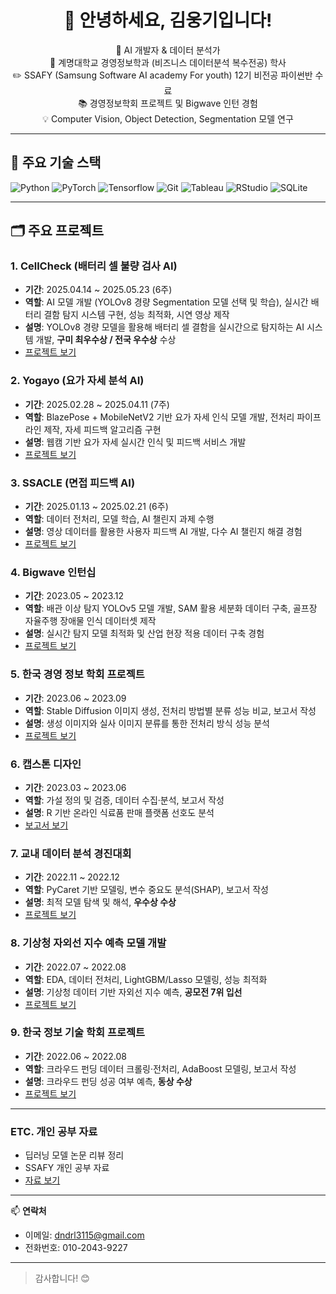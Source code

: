 <h1 align="center">👋 안녕하세요, 김웅기입니다!</h1>
<p align="center">
  🌱 AI 개발자 & 데이터 분석가<br>
  🏫 계명대학교 경영정보학과 (비즈니스 데이터분석 복수전공) 학사<br>
  ✏️ SSAFY (Samsung Software AI academy For youth) 12기 비전공 파이썬반 수료<br>
  📚 경영정보학회 프로젝트 및 Bigwave 인턴 경험<br>
  💡 Computer Vision, Object Detection, Segmentation 모델 연구<br>
</p>

---

## 🔧 주요 기술 스택

![Python](https://img.shields.io/badge/Python-3776AB?logo=python&logoColor=white)
![PyTorch](https://img.shields.io/badge/PyTorch-EE4C2C?logo=pytorch&logoColor=white)
![Tensorflow](https://img.shields.io/badge/Tensorflow-FFBB00?logo=tensorflow&logoColor=black)
![Git](https://img.shields.io/badge/Git-F05032?logo=git&logoColor=white)
![Tableau](https://img.shields.io/badge/Tableau-E97627?logo=Tableau&logoColor=white)
![RStudio](https://img.shields.io/badge/RStudio-75AADB?logo=RStudio&logoColor=white)
![SQLite](https://img.shields.io/badge/SQLite-003B57?logo=sqlite&logoColor=white)

---

## 🗂 주요 프로젝트

### 1. CellCheck (배터리 셀 불량 검사 AI)  
- **기간**: 2025.04.14 ~ 2025.05.23 (6주)  
- **역할**: AI 모델 개발 (YOLOv8 경량 Segmentation 모델 선택 및 학습), 실시간 배터리 결함 탐지 시스템 구현, 성능 최적화, 시연 영상 제작  
- **설명**: YOLOv8 경량 모델을 활용해 배터리 셀 결함을 실시간으로 탐지하는 AI 시스템 개발, **구미 최우수상 / 전국 우수상** 수상  
- [프로젝트 보기](https://github.com/wwwoong1/cellcheck)

### 2. Yogayo (요가 자세 분석 AI)  
- **기간**: 2025.02.28 ~ 2025.04.11 (7주)  
- **역할**: BlazePose + MobileNetV2 기반 요가 자세 인식 모델 개발, 전처리 파이프라인 제작, 자세 피드백 알고리즘 구현  
- **설명**: 웹캠 기반 요가 자세 실시간 인식 및 피드백 서비스 개발  
- [프로젝트 보기](https://github.com/wwwoong1/yogayo)

### 3. SSACLE (면접 피드백 AI)  
- **기간**: 2025.01.13 ~ 2025.02.21 (6주)  
- **역할**: 데이터 전처리, 모델 학습, AI 챌린지 과제 수행  
- **설명**: 영상 데이터를 활용한 사용자 피드백 AI 개발, 다수 AI 챌린지 해결 경험  
- [프로젝트 보기](https://github.com/wwwoong1/SSACLE)

### 4. Bigwave 인턴십  
- **기간**: 2023.05 ~ 2023.12  
- **역할**: 배관 이상 탐지 YOLOv5 모델 개발, SAM 활용 세분화 데이터 구축, 골프장 자율주행 장애물 인식 데이터셋 제작  
- **설명**: 실시간 탐지 모델 최적화 및 산업 현장 적용 데이터 구축 경험  
- [프로젝트 보기](https://github.com/wwwoong1/bigwave)

### 5. 한국 경영 정보 학회 프로젝트  
- **기간**: 2023.06 ~ 2023.09  
- **역할**: Stable Diffusion 이미지 생성, 전처리 방법별 분류 성능 비교, 보고서 작성  
- **설명**: 생성 이미지와 실사 이미지 분류를 통한 전처리 방식 성능 분석  
- [프로젝트 보기](https://github.com/wwwoong1/kmis_2)

### 6. 캡스톤 디자인  
- **기간**: 2023.03 ~ 2023.06  
- **역할**: 가설 정의 및 검증, 데이터 수집·분석, 보고서 작성  
- **설명**: R 기반 온라인 식료품 판매 플랫폼 선호도 분석  
- [보고서 보기](https://github.com/wwwoong1/caps)

### 7. 교내 데이터 분석 경진대회  
- **기간**: 2022.11 ~ 2022.12  
- **역할**: PyCaret 기반 모델링, 변수 중요도 분석(SHAP), 보고서 작성  
- **설명**: 최적 모델 탐색 및 해석, **우수상 수상**  
- [프로젝트 보기](https://github.com/wwwoong1/Intra-school-competition)

### 8. 기상청 자외선 지수 예측 모델 개발  
- **기간**: 2022.07 ~ 2022.08  
- **역할**: EDA, 데이터 전처리, LightGBM/Lasso 모델링, 성능 최적화  
- **설명**: 기상청 데이터 기반 자외선 지수 예측, **공모전 7위 입선**  
- [프로젝트 보기](https://github.com/wwwoong1/Meteorological)

### 9. 한국 정보 기술 학회 프로젝트  
- **기간**: 2022.06 ~ 2022.08  
- **역할**: 크라우드 펀딩 데이터 크롤링·전처리, AdaBoost 모델링, 보고서 작성  
- **설명**: 크라우드 펀딩 성공 여부 예측, **동상 수상**  
- [프로젝트 보기](https://github.com/wwwoong1/kmis)

---

### ETC. 개인 공부 자료  
- 딥러닝 모델 논문 리뷰 정리  
- SSAFY 개인 공부 자료  
- [자료 보기](https://github.com/wwwoong1/study)  

---

📫 **연락처**  
- 이메일: dndrl3115@gmail.com  
- 전화번호: 010-2043-9227  

---

> 감사합니다! 😊
